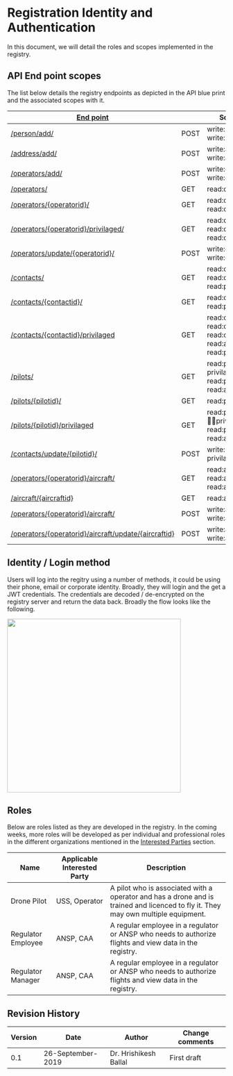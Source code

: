 # Registration Identity and Authentication 

In this document, we will detail the roles and scopes implemented in the registry. 



## API End point scopes
The list below details the registry endpoints as depicted in the API blue print and the associated scopes with it.

| [End point](https://droneregistry.herokuapp.com/api/v1/) |   | Scopes required |
| --- | --- | --- |
| [/person/add/](https://aircraftregistry.herokuapp.com/api/v1/#person-and-address-api-add-a-new-person-post) | POST | write:person write:person:privilaged |
| [/address/add/](https://aircraftregistry.herokuapp.com/api/v1/#person-and-address-api-add-a-new-address-post) | POST | write:address write:address:privilaged |
| [/operators/add/](https://aircraftregistry.herokuapp.com/api/v1/#operator-api-add-a-new-operator-post) | POST | write:operator write:operator:privilaged |
| [/operators/](https://aircraftregistry.herokuapp.com/api/v1/#operator-api-all-operators-get) | GET | read:operator |
| [/operators/{operatorid}/](https://aircraftregistry.herokuapp.com/api/v1/#operator-api-single-operator-details-get) | GET | read:operator read:operator:all |
| [/operators/{operatorid}/privilaged/](https://aircraftregistry.herokuapp.com/api/v1/#operator-api-privilaged-single-operator-details-get) | GET | read:operator read:operator:all read:operator:privilaged |
| [/operators/update/{operatorid}/](https://aircraftregistry.herokuapp.com/api/v1/#operator-api-update-existing-operator-details-post) | POST | write:operator write:operator:privilaged |
| [/contacts/](https://aircraftregistry.herokuapp.com/api/v1/#contact-api-all-contacts-get) | GET | read:contact read:operator:all read:person |
| [/contacts/{contactid}/](https://aircraftregistry.herokuapp.com/api/v1/#contact-api-single-contact-details-get) | GET | read:contact read:person |
| [/contacts/{contactid}/privilaged](https://aircraftregistry.herokuapp.com/api/v1/#contact-api-privilaged-single-contact-details-get) | GET | read:contact read:contact:all read:contact:privilaged read:address:all read:person:all |
| [/pilots/](https://aircraftregistry.herokuapp.com/api/v1/#pilot-api-all-pilots-get) | GET | read:pilot read:pilot:privilaged read:person:privilaged read:address:privilaged |
| [/pilots/{pilotid}/](https://aircraftregistry.herokuapp.com/api/v1/#pilot-api-single-pilot-details-get) | GET | read:person read:pilot |
| [/pilots/{pilotid}/privilaged](https://aircraftregistry.herokuapp.com/api/v1/#pilot-api-single-pilot-details-get-1) | GET | read:pilot read:pilot:all read:pilot:privilaged read:person:privilaged read:address:privilaged |
| [/contacts/update/{pilotid}/](https://aircraftregistry.herokuapp.com/api/v1/#pilot-api-update-existing-pilot-details-post) | POST | write:pilot write:pilot:privilaged |
| [/operators/{operatorid}/aircraft/](https://aircraftregistry.herokuapp.com/api/v1/#aircraft-api-equipment-registered-by-a-operator) | GET | read:aircraft read:aircraft:all read:aircraft:privilaged |
| [/aircraft/{aircraftid}](https://aircraftregistry.herokuapp.com/api/v1/#aircraft-api-single-aircraft-details-get) | GET | read:aircraft |
| [/operators/{operatorid}/aircraft/](https://aircraftregistry.herokuapp.com/api/v1/#aircraft-api-equipment-registered-by-a-operator-post) | POST | write:aircraft write:aircraft:privilaged |
| [/operators/{operatorid}/aircraft/update/{aircraftid}](https://aircraftregistry.herokuapp.com/api/v1/#aircraft-api-update-registered-equipment-post) | POST | write:aircraft write:aircraft:privilaged |

## Identity / Login method
Users will log into the regitry using a number of methods, it could be using their phone, email or corporate identity. Broadly, they will login and the get a JWT credentials. The credentials are decoded / de-encrypted on the registry server and return the data back. Broadly the flow looks like the following. 

<img src="https://i.imgur.com/4rMHnJH.jpg" height="400">

## Roles
Below are roles listed as they are developed in the registry. In the coming weeks, more roles will be developed as per individual and professional roles in the different organizations mentioned in the [Interested Parties](https://github.com/openskies-sh/aircraftregistry/blob/master/documents/registration-identity-authentication.md) section.

| Name | Applicable Interested Party | Description |
| --- | --- | --- |
| Drone Pilot | USS, Operator | A pilot who is associated with a operator and has a drone and is trained and licenced to fly it. They may own multiple equipment. |
| Regulator Employee | ANSP, CAA | A regular employee in a regulator or ANSP who needs to authorize flights and view data in the registry. |
| Regulator Manager | ANSP, CAA | A regular employee in a regulator or ANSP who needs to authorize flights and view data in the registry. |

## Revision History

| Version | Date | Author | Change comments |
| --- | --- | --- | --- |
| 0.1 | 26-September-2019 | Dr. Hrishikesh Ballal | First draft |
